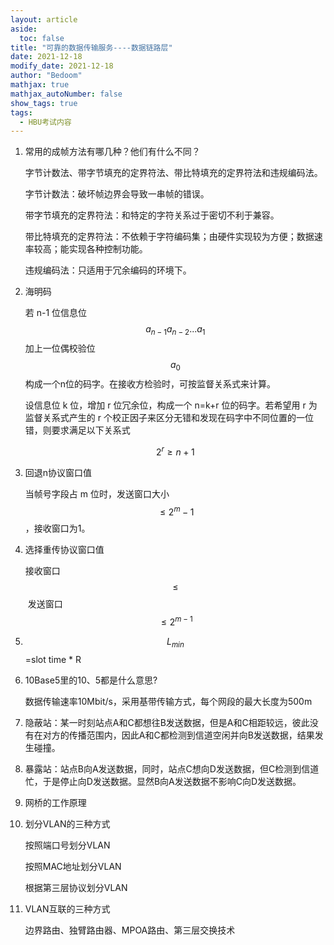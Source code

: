 ```yaml
---
layout: article
aside:
  toc: false
title: "可靠的数据传输服务----数据链路层"
date: 2021-12-18
modify_date: 2021-12-18
author: "Bedoom"
mathjax: true
mathjax_autoNumber: false
show_tags: true
tags: 
  - HBU考试内容
---
```


1. 常用的成帧方法有哪几种？他们有什么不同？

   字节计数法、带字节填充的定界符法、带比特填充的定界符法和违规编码法。

   字节计数法：破坏帧边界会导致一串帧的错误。

   带字节填充的定界符法：和特定的字符关系过于密切不利于兼容。

   带比特填充的定界符法：不依赖于字符编码集；由硬件实现较为方便；数据速率较高；能实现各种控制功能。

   违规编码法：只适用于冗余编码的环境下。

   <!--more-->

2. 海明码 

   若 n-1 位信息位 $$a_{n-1}a_{n-2}...a_1$$ 加上一位偶校验位 $$a_0$$ 构成一个n位的码字。在接收方检验时，可按监督关系式来计算。 ​

   设信息位 k 位，增加 r 位冗余位，构成一个 n=k+r 位的码字。若希望用 r 为监督关系式产生的 r 个校正因子来区分无错和发现在码字中不同位置的一位错，则要求满足以下关系式

   $$
   2^r \geq n+1
   $$

3. 回退n协议窗口值

   当帧号字段占 m 位时，发送窗口大小 $$\leq 2^m-1$$​​ ，接收窗口为1。

4. 选择重传协议窗口值

   接收窗口 $$\leq$$​​ 发送窗口 $$\leq 2^{m-1}$$
   
5. $$L_{min}$$=slot time * R
   
6. 10Base5里的10、5都是什么意思?

   数据传输速率10Mbit/s，采用基带传输方式，每个网段的最大长度为500m

7. 隐蔽站：某一时刻站点A和C都想往B发送数据，但是A和C相距较远，彼此没有在对方的传播范围内，因此A和C都检测到信道空闲并向B发送数据，结果发生碰撞。

8. 暴露站：站点B向A发送数据，同时，站点C想向D发送数据，但C检测到信道忙，于是停止向D发送数据。显然B向A发送数据不影响C向D发送数据。

9. 网桥的工作原理

10. 划分VLAN的三种方式

    按照端口号划分VLAN

    按照MAC地址划分VLAN

    根据第三层协议划分VLAN

11. VLAN互联的三种方式

    边界路由、独臂路由器、MPOA路由、第三层交换技术

